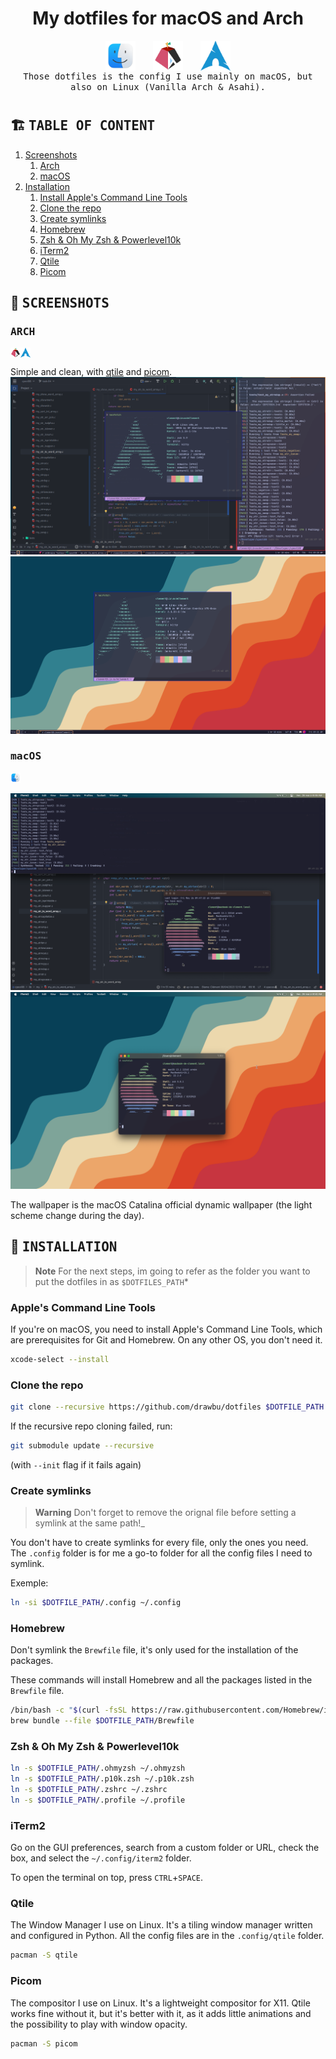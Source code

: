 <div align="center">

# My dotfiles for macOS and Arch

<div style="width: 200px; display: flex; justify-content: space-between">
    <img alt="macOS Finder logo" src="assets/docs/finder_logo.png" width="48">
    <img alt="Asahi Linux logo" src="assets/docs/asahi_linux.png" width="48">
    <img alt="Arch Linux logo" src="assets/docs/arch.png" width="48">
</div>

<samp>
   Those dotfiles is the config I use mainly on macOS, but also on Linux 
   (Vanilla Arch & Asahi).
</samp>

#

</div>


## :building_construction: <samp> TABLE OF CONTENT </samp>

1. [Screenshots](#art--screenshots-)
   1. [Arch](#-arch-)
   2. [macOS](#-macos-)
2. [Installation](#wrench--installation-)
    1. [Install Apple's Command Line Tools](#apples-command-line-tools)
    2. [Clone the repo](#clone-the-repo)
    3. [Create symlinks](#create-symlinks)
    4. [Homebrew](#homebrew)
    5. [Zsh & Oh My Zsh & Powerlevel10k](#zsh--oh-my-zsh--powerlevel10k)
    6. [iTerm2](#iterm2)
    7. [Qtile](#qtile)
    8. [Picom](#picom)


## :art: <samp> SCREENSHOTS </samp>

### <samp> ARCH </samp>
<div style="display: flex">
   <img alt="Asahi Linux logo" src="assets/docs/asahi_linux.png" width="16"> 
   <img alt="Arch Linux logo" src="assets/docs/arch.png" width="16">
</div>

Simple and clean, with [qtile](#qtile) and [picom](#picom).
![Screenshot 1](assets/docs/screenshots/screenshot-arch-01.png)
![Screenshot 2](assets/docs/screenshots/screenshot-arch-02.png)

### <samp> macOS </samp> </h3>
<img alt="macOS Finder logo" src="assets/docs/finder_logo.png" width="16">

![Screenshot 1](assets/docs/screenshots/screenshot-macos-01.png)
![Screenshot 2](assets/docs/screenshots/screenshot-macos-02.png)

The wallpaper is the macOS Catalina official dynamic wallpaper (the light scheme 
change during the day).


## :wrench: <samp> INSTALLATION </samp>
> **Note**
> For the next steps, im going to refer as the folder you want to put the 
> dotfiles in as `$DOTFILES_PATH`*

### Apple's Command Line Tools
If you're on macOS, you need to install Apple's Command Line Tools, which are 
prerequisites for Git and Homebrew. On any other OS, you don't need it.
```bash
xcode-select --install
```

### Clone the repo
```bash
git clone --recursive https://github.com/drawbu/dotfiles $DOTFILE_PATH
```
If the recursive repo cloning failed, run:
```bash
git submodule update --recursive
```
(with `--init` flag if it fails again)

### Create symlinks
> **Warning**
> Don't forget to remove the orignal file before setting a symlink at the same 
> path!_

You don't have to create symlinks for every file, only the ones you need. The 
`.config` folder is for me a go-to folder for all the config files I need to
symlink.

Exemple:
```bash
ln -si $DOTFILE_PATH/.config ~/.config
```

### Homebrew
Don't symlink the `Brewfile` file, it's only used for the installation of
the packages.

These commands will install Homebrew and all the packages listed in the
`Brewfile` file.
```bash
/bin/bash -c "$(curl -fsSL https://raw.githubusercontent.com/Homebrew/install/HEAD/install.sh)"
brew bundle --file $DOTFILE_PATH/Brewfile
```

### Zsh & Oh My Zsh & Powerlevel10k
```bash
ln -s $DOTFILE_PATH/.ohmyzsh ~/.ohmyzsh
ln -s $DOTFILE_PATH/.p10k.zsh ~/.p10k.zsh
ln -s $DOTFILE_PATH/.zshrc ~/.zshrc
ln -s $DOTFILE_PATH/.profile ~/.profile
```

### iTerm2
Go on the GUI preferences, search from a custom folder or URL, check the box, 
and select the `~/.config/iterm2` folder.

To open the terminal on top, press `CTRL`+`SPACE`.

### Qtile
The Window Manager I use on Linux. It's a tiling window manager written and 
configured in Python. All the config files are in the `.config/qtile` folder.
```bash
pacman -S qtile
```

### Picom
The compositor I use on Linux. It's a lightweight compositor for X11. 
Qtile works fine without it, but it's better with it, as it adds little 
animations and the possibility to play with window opacity.
```bash
pacman -S picom
```
